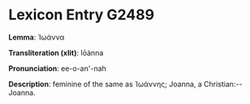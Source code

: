 # Lexicon Entry G2489

**Lemma**: Ἰωάννα

**Transliteration (xlit)**: Iōánna

**Pronunciation**: ee-o-an'-nah

**Description**:
feminine of the same as Ἰωάννης; Joanna, a Christian:--Joanna.
